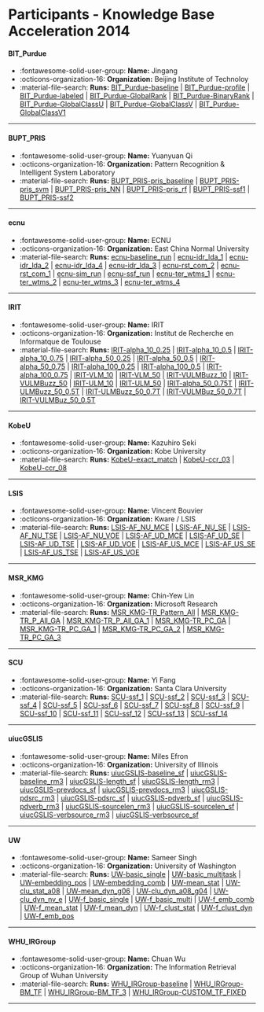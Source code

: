 # Participants - Knowledge Base Acceleration 2014 

#### BIT_Purdue
 - :fontawesome-solid-user-group: **Name:** Jingang
 - :octicons-organization-16: **Organization:** Beijing Institute of Technoloy
 - :material-file-search: **Runs:** [BIT_Purdue-baseline](./runs.md#bit_purdue-baseline) | [BIT_Purdue-profile](./runs.md#bit_purdue-profile) | [BIT_Purdue-labeled](./runs.md#bit_purdue-labeled) | [BIT_Purdue-GlobalRank](./runs.md#bit_purdue-globalrank) | [BIT_Purdue-BinaryRank](./runs.md#bit_purdue-binaryrank) | [BIT_Purdue-GlobalClassU](./runs.md#bit_purdue-globalclassu) | [BIT_Purdue-GlobalClassV](./runs.md#bit_purdue-globalclassv) | [BIT_Purdue-GlobalClassV1](./runs.md#bit_purdue-globalclassv1)

---
#### BUPT_PRIS
 - :fontawesome-solid-user-group: **Name:** Yuanyuan Qi
 - :octicons-organization-16: **Organization:** Pattern Recognition & Intelligent System Laboratory
 - :material-file-search: **Runs:** [BUPT_PRIS-pris_baseline](./runs.md#bupt_pris-pris_baseline) | [BUPT_PRIS-pris_svm](./runs.md#bupt_pris-pris_svm) | [BUPT_PRIS-pris_NN](./runs.md#bupt_pris-pris_nn) | [BUPT_PRIS-pris_rf](./runs.md#bupt_pris-pris_rf) | [BUPT_PRIS-ssf1](./runs.md#bupt_pris-ssf1) | [BUPT_PRIS-ssf2](./runs.md#bupt_pris-ssf2)

---
#### ecnu
 - :fontawesome-solid-user-group: **Name:** ECNU
 - :octicons-organization-16: **Organization:** East China Normal University
 - :material-file-search: **Runs:** [ecnu-baseline_run](./runs.md#ecnu-baseline_run) | [ecnu-idr_lda_1](./runs.md#ecnu-idr_lda_1) | [ecnu-idr_lda_2](./runs.md#ecnu-idr_lda_2) | [ecnu-idr_lda_4](./runs.md#ecnu-idr_lda_4) | [ecnu-idr_lda_3](./runs.md#ecnu-idr_lda_3) | [ecnu-rst_com_2](./runs.md#ecnu-rst_com_2) | [ecnu-rst_com_1](./runs.md#ecnu-rst_com_1) | [ecnu-sim_run](./runs.md#ecnu-sim_run) | [ecnu-ssf_run](./runs.md#ecnu-ssf_run) | [ecnu-ter_wtms_1](./runs.md#ecnu-ter_wtms_1) | [ecnu-ter_wtms_2](./runs.md#ecnu-ter_wtms_2) | [ecnu-ter_wtms_3](./runs.md#ecnu-ter_wtms_3) | [ecnu-ter_wtms_4](./runs.md#ecnu-ter_wtms_4)

---
#### IRIT
 - :fontawesome-solid-user-group: **Name:** IRIT
 - :octicons-organization-16: **Organization:** Institut de Recherche en Informatque de Toulouse
 - :material-file-search: **Runs:** [IRIT-alpha_10_0.25](./runs.md#irit-alpha_10_025) | [IRIT-alpha_10_0.5](./runs.md#irit-alpha_10_05) | [IRIT-alpha_10_0.75](./runs.md#irit-alpha_10_075) | [IRIT-alpha_50_0.25](./runs.md#irit-alpha_50_025) | [IRIT-alpha_50_0.5](./runs.md#irit-alpha_50_05) | [IRIT-alpha_50_0.75](./runs.md#irit-alpha_50_075) | [IRIT-alpha_100_0.25](./runs.md#irit-alpha_100_025) | [IRIT-alpha_100_0.5](./runs.md#irit-alpha_100_05) | [IRIT-alpha_100_0.75](./runs.md#irit-alpha_100_075) | [IRIT-VLM_10](./runs.md#irit-vlm_10) | [IRIT-VLM_50](./runs.md#irit-vlm_50) | [IRIT-VULMBuzz_10](./runs.md#irit-vulmbuzz_10) | [IRIT-VULMBuzz_50](./runs.md#irit-vulmbuzz_50) | [IRIT-ULM_10](./runs.md#irit-ulm_10) | [IRIT-ULM_50](./runs.md#irit-ulm_50) | [IRIT-alpha_50_0.75T](./runs.md#irit-alpha_50_075t) | [IRIT-ULMBuzz_50_0.5T](./runs.md#irit-ulmbuzz_50_05t) | [IRIT-ULMBuzz_50_0.7T](./runs.md#irit-ulmbuzz_50_07t) | [IRIT-VULMBuz_50_0.7T](./runs.md#irit-vulmbuz_50_07t) | [IRIT-VULMBuz_50_0.5T](./runs.md#irit-vulmbuz_50_05t)

---
#### KobeU
 - :fontawesome-solid-user-group: **Name:** Kazuhiro Seki
 - :octicons-organization-16: **Organization:** Kobe University
 - :material-file-search: **Runs:** [KobeU-exact_match](./runs.md#kobeu-exact_match) | [KobeU-ccr_03](./runs.md#kobeu-ccr_03) | [KobeU-ccr_08](./runs.md#kobeu-ccr_08)

---
#### LSIS
 - :fontawesome-solid-user-group: **Name:** Vincent Bouvier
 - :octicons-organization-16: **Organization:** Kware / LSIS
 - :material-file-search: **Runs:** [LSIS-AF_NU_MCE](./runs.md#lsis-af_nu_mce) | [LSIS-AF_NU_SE](./runs.md#lsis-af_nu_se) | [LSIS-AF_NU_TSE](./runs.md#lsis-af_nu_tse) | [LSIS-AF_NU_VOE](./runs.md#lsis-af_nu_voe) | [LSIS-AF_UD_MCE](./runs.md#lsis-af_ud_mce) | [LSIS-AF_UD_SE](./runs.md#lsis-af_ud_se) | [LSIS-AF_UD_TSE](./runs.md#lsis-af_ud_tse) | [LSIS-AF_UD_VOE](./runs.md#lsis-af_ud_voe) | [LSIS-AF_US_MCE](./runs.md#lsis-af_us_mce) | [LSIS-AF_US_SE](./runs.md#lsis-af_us_se) | [LSIS-AF_US_TSE](./runs.md#lsis-af_us_tse) | [LSIS-AF_US_VOE](./runs.md#lsis-af_us_voe)

---
#### MSR_KMG
 - :fontawesome-solid-user-group: **Name:** Chin-Yew Lin
 - :octicons-organization-16: **Organization:** Microsoft Research
 - :material-file-search: **Runs:** [MSR_KMG-TR_Pattern_All](./runs.md#msr_kmg-tr_pattern_all) | [MSR_KMG-TR_P_All_GA](./runs.md#msr_kmg-tr_p_all_ga) | [MSR_KMG-TR_P_All_GA_1](./runs.md#msr_kmg-tr_p_all_ga_1) | [MSR_KMG-TR_PC_GA](./runs.md#msr_kmg-tr_pc_ga) | [MSR_KMG-TR_PC_GA_1](./runs.md#msr_kmg-tr_pc_ga_1) | [MSR_KMG-TR_PC_GA_2](./runs.md#msr_kmg-tr_pc_ga_2) | [MSR_KMG-TR_PC_GA_3](./runs.md#msr_kmg-tr_pc_ga_3)

---
#### SCU
 - :fontawesome-solid-user-group: **Name:** Yi Fang
 - :octicons-organization-16: **Organization:** Santa Clara University
 - :material-file-search: **Runs:** [SCU-ssf_1](./runs.md#scu-ssf_1) | [SCU-ssf_2](./runs.md#scu-ssf_2) | [SCU-ssf_3](./runs.md#scu-ssf_3) | [SCU-ssf_4](./runs.md#scu-ssf_4) | [SCU-ssf_5](./runs.md#scu-ssf_5) | [SCU-ssf_6](./runs.md#scu-ssf_6) | [SCU-ssf_7](./runs.md#scu-ssf_7) | [SCU-ssf_8](./runs.md#scu-ssf_8) | [SCU-ssf_9](./runs.md#scu-ssf_9) | [SCU-ssf_10](./runs.md#scu-ssf_10) | [SCU-ssf_11](./runs.md#scu-ssf_11) | [SCU-ssf_12](./runs.md#scu-ssf_12) | [SCU-ssf_13](./runs.md#scu-ssf_13) | [SCU-ssf_14](./runs.md#scu-ssf_14)

---
#### uiucGSLIS
 - :fontawesome-solid-user-group: **Name:** Miles Efron
 - :octicons-organization-16: **Organization:** University of Illinois
 - :material-file-search: **Runs:** [uiucGSLIS-baseline_sf](./runs.md#uiucgslis-baseline_sf) | [uiucGSLIS-baseline_rm3](./runs.md#uiucgslis-baseline_rm3) | [uiucGSLIS-length_sf](./runs.md#uiucgslis-length_sf) | [uiucGSLIS-length_rm3](./runs.md#uiucgslis-length_rm3) | [uiucGSLIS-prevdocs_sf](./runs.md#uiucgslis-prevdocs_sf) | [uiucGSLIS-prevdocs_rm3](./runs.md#uiucgslis-prevdocs_rm3) | [uiucGSLIS-pdsrc_rm3](./runs.md#uiucgslis-pdsrc_rm3) | [uiucGSLIS-pdsrc_sf](./runs.md#uiucgslis-pdsrc_sf) | [uiucGSLIS-pdverb_sf](./runs.md#uiucgslis-pdverb_sf) | [uiucGSLIS-pdverb_rm3](./runs.md#uiucgslis-pdverb_rm3) | [uiucGSLIS-sourcelen_rm3](./runs.md#uiucgslis-sourcelen_rm3) | [uiucGSLIS-sourcelen_sf](./runs.md#uiucgslis-sourcelen_sf) | [uiucGSLIS-verbsource_rm3](./runs.md#uiucgslis-verbsource_rm3) | [uiucGSLIS-verbsource_sf](./runs.md#uiucgslis-verbsource_sf)

---
#### UW
 - :fontawesome-solid-user-group: **Name:** Sameer Singh
 - :octicons-organization-16: **Organization:** University of Washington
 - :material-file-search: **Runs:** [UW-basic_single](./runs.md#uw-basic_single) | [UW-basic_multitask](./runs.md#uw-basic_multitask) | [UW-embedding_pos](./runs.md#uw-embedding_pos) | [UW-embedding_comb](./runs.md#uw-embedding_comb) | [UW-mean_stat](./runs.md#uw-mean_stat) | [UW-clu_stat_a08](./runs.md#uw-clu_stat_a08) | [UW-mean_dyn_g06](./runs.md#uw-mean_dyn_g06) | [UW-clu_dyn_a08_g04](./runs.md#uw-clu_dyn_a08_g04) | [UW-clu_dyn_nv_e](./runs.md#uw-clu_dyn_nv_e) | [UW-f_basic_single](./runs.md#uw-f_basic_single) | [UW-f_basic_multi](./runs.md#uw-f_basic_multi) | [UW-f_emb_comb](./runs.md#uw-f_emb_comb) | [UW-f_mean_stat](./runs.md#uw-f_mean_stat) | [UW-f_mean_dyn](./runs.md#uw-f_mean_dyn) | [UW-f_clust_stat](./runs.md#uw-f_clust_stat) | [UW-f_clust_dyn](./runs.md#uw-f_clust_dyn) | [UW-f_emb_pos](./runs.md#uw-f_emb_pos)

---
#### WHU_IRGroup
 - :fontawesome-solid-user-group: **Name:** Chuan Wu
 - :octicons-organization-16: **Organization:** The Information Retrieval Group of Wuhan University
 - :material-file-search: **Runs:** [WHU_IRGroup-baseline](./runs.md#whu_irgroup-baseline) | [WHU_IRGroup-BM_TF](./runs.md#whu_irgroup-bm_tf) | [WHU_IRGroup-BM_TF_3](./runs.md#whu_irgroup-bm_tf_3) | [WHU_IRGroup-CUSTOM_TF_FIXED](./runs.md#whu_irgroup-custom_tf_fixed)

---
